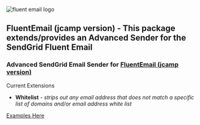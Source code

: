 ![fluent email logo](https://raw.githubusercontent.com/lukencode/FluentEmail/master/assets/fluentemail_logo_64x64.png "FluentEmail")

## FluentEmail (jcamp version) - This package extends/provides an Advanced Sender for the SendGrid Fluent Email 

### Advanced SendGrid Email Sender for [FluentEmail (jcamp version)](https://github.com/jcamp-code/FluentEmail)


Current Extensions

- **Whitelist** - _strips out any email address that does not match a specific list of domains and/or email address white list_


[Examples Here](https://github.com/OuterlimitsTech/olt-fluent-email#extensions)